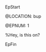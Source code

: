 EpStart

@LOCATION: bup

@EPNUM: 1

%Hey, is this on?

EpFin



<script src="{{ '/assets/js/EpFormatter.js' | relative_url }}"></script>